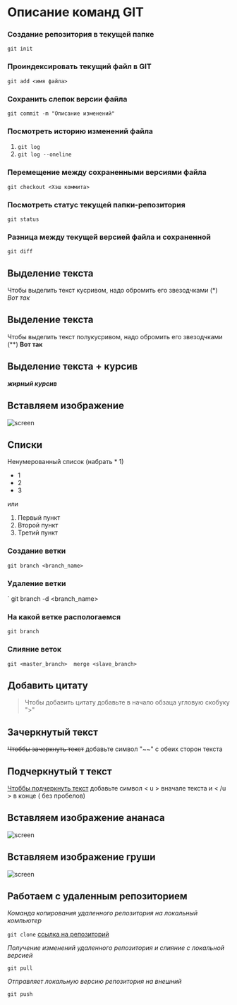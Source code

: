 # Описание команд GIT

### Создание репозитория в текущей папке

`
git init
`
### Проиндексировать текущий файл в GIT
`
git add <имя файла>
`
### Сохранить слепок версии файла
`
git commit -m "Описание изменений"
`

### Посмотреть историю изменений файла
1. `git log`
2. `git log --oneline`


### Перемещение между сохраненными версиями файла
`
git checkout <Хэш коммита>
`
### Посмотреть статус текущей папки-репозитория
`
git status
`

### Разница между текущей версией файла и сохраненной
`
git diff
`

## Выделение  текста
Чтобы выделить текст кусривом, надо обромить его звезодчками (*) *Вот так*

## Выделение  текста
Чтобы выделить текст полукусривом, надо обромить его звезодчками (**) **Вот так**

## Выделение  текста + курсив
_**жирный курсив**_

## Вставляем изображение

![screen](apple.png)


## Списки
Ненумерованный список (набрать * 1)
* 1
* 2
* 3


или

1. Первый пункт
2. Второй пункт
3. Третий пункт 

### Создание ветки

`
git branch <branch_name>
`

### Удаление ветки

`
git branch -d <branch_name>

### На какой ветке распологаемся

`
git branch 
`

### Слияние веток

`
git <master_branch>  merge <slave_branch>
`

## Добавить цитату
>Чтобы добавить цитату добавьте в начало обзаца угловую скобуку ">"
## Зачеркнутый текст
~~Чтоббы зачеркнуть текст~~ добавьте символ "~~" с обеих сторон текста

## Подчеркнутый т текст
<u>Чтоббы подчеркнуть текст</u> добавьте символ < u > вначале текста и < /u > в конце ( без пробелов)
## Вставляем изображение ананаса

![screen](pineaple.jpg)

## Вставляем изображение груши

![screen](pear.jpg)


## Работаем с удаленным репозиторием

*Команда копирования удаленного репозитория на локальный компьютер*

`
git clone
`
 [ссылка на репозиторий](https://github.com/gulden-geekbrains/version_control.git)


*Получение изменений удаленного репозитория и слияние с локальной версией*

`
git pull 
`

*Отправляет локальную версию репозитория на внешний*

`
git push 
`

